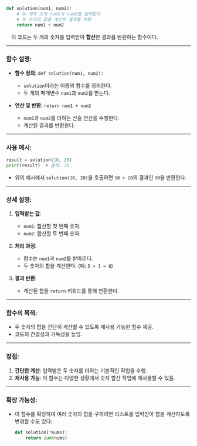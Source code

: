 ```python
def solution(num1, num2):
    # 두 개의 숫자 num1과 num2를 입력받아
    # 두 숫자의 합을 계산한 결과를 반환
    return num1 + num2
```

&emsp;이 코드는 두 개의 숫자를 입력받아 **합산**한 결과를 반환하는 함수이다.

---

### 함수 설명:

- **함수 정의**: `def solution(num1, num2):`
  - `solution`이라는 이름의 함수를 정의한다.
  - 두 개의 매개변수 `num1`과 `num2`를 받는다.

- **연산 및 반환**: `return num1 + num2`
  - `num1`과 `num2`를 더하는 산술 연산을 수행한다.
  - 계산된 결과를 반환한다.

---

### 사용 예시:

```python
result = solution(10, 20)
print(result)  # 출력: 30
```

- 위의 예시에서 `solution(10, 20)`을 호출하면 `10 + 20`의 결과인 `30`을 반환한다.

---

### 상세 설명:

1. **입력받는 값**:
   - `num1`: 합산할 첫 번째 숫자.
   - `num2`: 합산할 두 번째 숫자.

2. **처리 과정**:
   - 함수는 `num1`과 `num2`를 받아온다.
   - 두 숫자의 합을 계산한다. (예: `5 + 3 = 8`)

3. **결과 반환**:
   - 계산된 합을 `return` 키워드를 통해 반환한다.

---

### 함수의 목적:

- 두 숫자의 합을 간단히 계산할 수 있도록 재사용 가능한 함수 제공.
- 코드의 간결성과 가독성을 높임.

---

### 장점:

1. **간단한 계산**: 입력받은 두 숫자를 더하는 기본적인 작업을 수행.
2. **재사용 가능**: 이 함수는 다양한 상황에서 숫자 합산 작업에 재사용할 수 있음.

---

### 확장 가능성:

- 이 함수를 확장하여 여러 숫자의 합을 구하려면 리스트를 입력받아 합을 계산하도록 변경할 수도 있다:
  ```python
  def solution(*nums):
      return sum(nums)
  ```